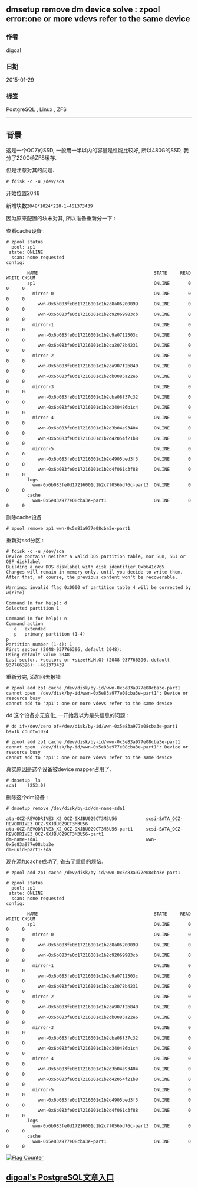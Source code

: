 ## dmsetup remove dm device solve : zpool error:one or more vdevs refer to the same device  
                                                                                                                                                                                                         
### 作者                                                                                                                                                                                                     
digoal                                                                                                                                                                                                       
                                                                                                                                                                                                   
### 日期                                                                                                                                                                                                                      
2015-01-29                                                                                                                                                                                             
                                                                                                                                                                                                    
### 标签                                                                                                                                                                                                   
PostgreSQL , Linux , ZFS                                                                                                                                                                                                 
                                                                                                                                                                                                                                     
----                                                                                                                                                                                                             
                                                                                                                                                                                                                                                 
## 背景                                    
这是一个OCZ的SSD, 一般用一半以内的容量是性能比较好, 所以480G的SSD, 我分了220G给ZFS缓存.  
  
但是注意对其的问题.  
  
```  
# fdisk -c -u /dev/sda  
```  
  
开始位置2048  
  
新增块数```2048*1024*220-1=461373439```  
  
因为原来配置的块未对其, 所以准备重新分一下 :   
  
查看cache设备 :   
  
```  
# zpool status  
  pool: zp1  
 state: ONLINE  
  scan: none requested  
config:  
  
        NAME                                            STATE     READ WRITE CKSUM  
        zp1                                             ONLINE       0     0     0  
          mirror-0                                      ONLINE       0     0     0  
            wwn-0x6b083fe0d17216001c1b2c8a06200099      ONLINE       0     0     0  
            wwn-0x6b083fe0d17216001c1b2c92069983cb      ONLINE       0     0     0  
          mirror-1                                      ONLINE       0     0     0  
            wwn-0x6b083fe0d17216001c1b2c9a0712503c      ONLINE       0     0     0  
            wwn-0x6b083fe0d17216001c1b2ca2078b4231      ONLINE       0     0     0  
          mirror-2                                      ONLINE       0     0     0  
            wwn-0x6b083fe0d17216001c1b2ca907f2b840      ONLINE       0     0     0  
            wwn-0x6b083fe0d17216001c1b2cb0085a22e6      ONLINE       0     0     0  
          mirror-3                                      ONLINE       0     0     0  
            wwn-0x6b083fe0d17216001c1b2cba08f37c32      ONLINE       0     0     0  
            wwn-0x6b083fe0d17216001c1b2d340486b1c4      ONLINE       0     0     0  
          mirror-4                                      ONLINE       0     0     0  
            wwn-0x6b083fe0d17216001c1b2d3b04e93404      ONLINE       0     0     0  
            wwn-0x6b083fe0d17216001c1b2d42054f21b8      ONLINE       0     0     0  
          mirror-5                                      ONLINE       0     0     0  
            wwn-0x6b083fe0d17216001c1b2d4905bed3f3      ONLINE       0     0     0  
            wwn-0x6b083fe0d17216001c1b2d4f061c3f88      ONLINE       0     0     0  
        logs  
          wwn-0x6b083fe0d17216001c1b2c7f056bd76c-part3  ONLINE       0     0     0  
        cache  
          wwn-0x5e83a977e08cba3e-part1                  ONLINE       0     0     0  
```  
  
删除cache设备  
  
```  
# zpool remove zp1 wwn-0x5e83a977e08cba3e-part1  
```  
  
重新对ssd分区 :   
  
```  
# fdisk -c -u /dev/sda  
Device contains neither a valid DOS partition table, nor Sun, SGI or OSF disklabel  
Building a new DOS disklabel with disk identifier 0xb641c765.  
Changes will remain in memory only, until you decide to write them.  
After that, of course, the previous content won't be recoverable.  
  
Warning: invalid flag 0x0000 of partition table 4 will be corrected by w(rite)  
  
Command (m for help): d  
Selected partition 1  
  
Command (m for help): n  
Command action  
   e   extended  
   p   primary partition (1-4)  
p  
Partition number (1-4): 1  
First sector (2048-937766396, default 2048):   
Using default value 2048  
Last sector, +sectors or +size{K,M,G} (2048-937766396, default 937766396): +461373439  
```  
  
重新分完, 添加回去报错  
  
```  
# zpool add zp1 cache /dev/disk/by-id/wwn-0x5e83a977e08cba3e-part1  
cannot open '/dev/disk/by-id/wwn-0x5e83a977e08cba3e-part1': Device or resource busy  
cannot add to 'zp1': one or more vdevs refer to the same device  
```  
  
dd 这个设备亦无变化, 一开始我以为是头信息的问题 :   
  
```  
# dd if=/dev/zero of=/dev/disk/by-id/wwn-0x5e83a977e08cba3e-part1 bs=1k count=1024  
  
# zpool add zp1 cache /dev/disk/by-id/wwn-0x5e83a977e08cba3e-part1  
cannot open '/dev/disk/by-id/wwn-0x5e83a977e08cba3e-part1': Device or resource busy  
cannot add to 'zp1': one or more vdevs refer to the same device  
```  
  
真实原因是这个设备被device mapper占用了.  
  
```  
# dmsetup  ls  
sda1    (253:0)  
```  
  
删除这个dm设备 :   
  
```  
# dmsetup remove /dev/disk/by-id/dm-name-sda1  
  
ata-OCZ-REVODRIVE3_X2_OCZ-9XJBU029CT3M3U56           scsi-SATA_OCZ-REVODRIVE3_OCZ-9XJBU029CT3M3U56  
ata-OCZ-REVODRIVE3_X2_OCZ-9XJBU029CT3M3U56-part1     scsi-SATA_OCZ-REVODRIVE3_OCZ-9XJBU029CT3M3U56-part1  
dm-name-sda1                                         wwn-0x5e83a977e08cba3e  
dm-uuid-part1-sda  
```  
  
现在添加cache成功了, 省去了重启的烦恼.  
  
```  
# zpool add zp1 cache /dev/disk/by-id/wwn-0x5e83a977e08cba3e-part1  
  
# zpool status  
  pool: zp1  
 state: ONLINE  
  scan: none requested  
config:  
  
        NAME                                            STATE     READ WRITE CKSUM  
        zp1                                             ONLINE       0     0     0  
          mirror-0                                      ONLINE       0     0     0  
            wwn-0x6b083fe0d17216001c1b2c8a06200099      ONLINE       0     0     0  
            wwn-0x6b083fe0d17216001c1b2c92069983cb      ONLINE       0     0     0  
          mirror-1                                      ONLINE       0     0     0  
            wwn-0x6b083fe0d17216001c1b2c9a0712503c      ONLINE       0     0     0  
            wwn-0x6b083fe0d17216001c1b2ca2078b4231      ONLINE       0     0     0  
          mirror-2                                      ONLINE       0     0     0  
            wwn-0x6b083fe0d17216001c1b2ca907f2b840      ONLINE       0     0     0  
            wwn-0x6b083fe0d17216001c1b2cb0085a22e6      ONLINE       0     0     0  
          mirror-3                                      ONLINE       0     0     0  
            wwn-0x6b083fe0d17216001c1b2cba08f37c32      ONLINE       0     0     0  
            wwn-0x6b083fe0d17216001c1b2d340486b1c4      ONLINE       0     0     0  
          mirror-4                                      ONLINE       0     0     0  
            wwn-0x6b083fe0d17216001c1b2d3b04e93404      ONLINE       0     0     0  
            wwn-0x6b083fe0d17216001c1b2d42054f21b8      ONLINE       0     0     0  
          mirror-5                                      ONLINE       0     0     0  
            wwn-0x6b083fe0d17216001c1b2d4905bed3f3      ONLINE       0     0     0  
            wwn-0x6b083fe0d17216001c1b2d4f061c3f88      ONLINE       0     0     0  
        logs  
          wwn-0x6b083fe0d17216001c1b2c7f056bd76c-part3  ONLINE       0     0     0  
        cache  
          wwn-0x5e83a977e08cba3e-part1                  ONLINE       0     0     0  
```  
    
  
<a rel="nofollow" href="http://info.flagcounter.com/h9V1"  ><img src="http://s03.flagcounter.com/count/h9V1/bg_FFFFFF/txt_000000/border_CCCCCC/columns_2/maxflags_12/viewers_0/labels_0/pageviews_0/flags_0/"  alt="Flag Counter"  border="0"  ></a>  
  
  
  
  
## [digoal's PostgreSQL文章入口](https://github.com/digoal/blog/blob/master/README.md "22709685feb7cab07d30f30387f0a9ae")
  

